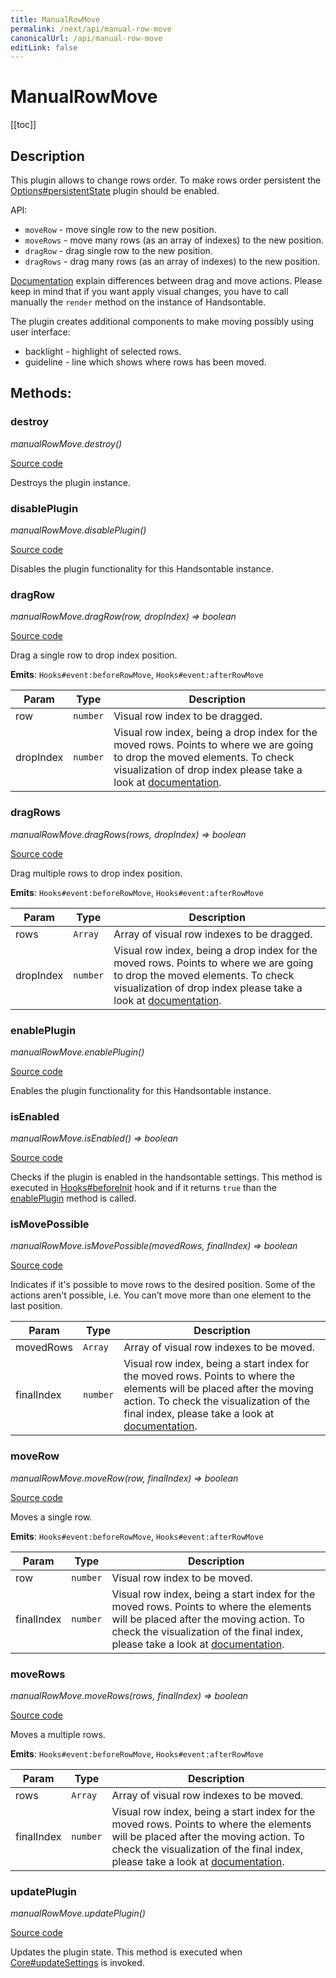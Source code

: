 ```yaml
---
title: ManualRowMove
permalink: /next/api/manual-row-move
canonicalUrl: /api/manual-row-move
editLink: false
---
```


# ManualRowMove

[[toc]]

## Description


This plugin allows to change rows order. To make rows order persistent the [Options#persistentState](./Options/#persistentState)
plugin should be enabled.

API:
- `moveRow` - move single row to the new position.
- `moveRows` - move many rows (as an array of indexes) to the new position.
- `dragRow` - drag single row to the new position.
- `dragRows` - drag many rows (as an array of indexes) to the new position.

[Documentation](https://handsontable.com/docs/demo-moving.html) explain differences between drag and move actions. Please keep in mind that if you want apply visual changes,
you have to call manually the `render` method on the instance of Handsontable.

The plugin creates additional components to make moving possibly using user interface:
- backlight - highlight of selected rows.
- guideline - line which shows where rows has been moved.


## Methods:

### destroy

_manualRowMove.destroy()_

[Source code](https://github.com/handsontable/handsontable/blob/develop/src/plugins/manualRowMove/manualRowMove.js#L708)

Destroys the plugin instance.



### disablePlugin

_manualRowMove.disablePlugin()_

[Source code](https://github.com/handsontable/handsontable/blob/develop/src/plugins/manualRowMove/manualRowMove.js#L145)

Disables the plugin functionality for this Handsontable instance.



### dragRow

_manualRowMove.dragRow(row, dropIndex) ⇒ boolean_

[Source code](https://github.com/handsontable/handsontable/blob/develop/src/plugins/manualRowMove/manualRowMove.js#L212)

Drag a single row to drop index position.

**Emits**: <code>Hooks#event:beforeRowMove</code>, <code>Hooks#event:afterRowMove</code>  

| Param | Type | Description |
| --- | --- | --- |
| row | `number` | Visual row index to be dragged. |
| dropIndex | `number` | Visual row index, being a drop index for the moved rows. Points to where we are going to drop the moved elements. To check visualization of drop index please take a look at [documentation](https://handsontable.com/docs/demo-moving.html). |



### dragRows

_manualRowMove.dragRows(rows, dropIndex) ⇒ boolean_

[Source code](https://github.com/handsontable/handsontable/blob/develop/src/plugins/manualRowMove/manualRowMove.js#L226)

Drag multiple rows to drop index position.

**Emits**: <code>Hooks#event:beforeRowMove</code>, <code>Hooks#event:afterRowMove</code>  

| Param | Type | Description |
| --- | --- | --- |
| rows | `Array` | Array of visual row indexes to be dragged. |
| dropIndex | `number` | Visual row index, being a drop index for the moved rows. Points to where we are going to drop the moved elements. To check visualization of drop index please take a look at [documentation](https://handsontable.com/docs/demo-moving.html). |



### enablePlugin

_manualRowMove.enablePlugin()_

[Source code](https://github.com/handsontable/handsontable/blob/develop/src/plugins/manualRowMove/manualRowMove.js#L109)

Enables the plugin functionality for this Handsontable instance.



### isEnabled

_manualRowMove.isEnabled() ⇒ boolean_

[Source code](https://github.com/handsontable/handsontable/blob/develop/src/plugins/manualRowMove/manualRowMove.js#L102)

Checks if the plugin is enabled in the handsontable settings. This method is executed in [Hooks#beforeInit](./Hooks/#beforeInit)
hook and if it returns `true` than the [enablePlugin](#ManualRowMove+enablePlugin) method is called.



### isMovePossible

_manualRowMove.isMovePossible(movedRows, finalIndex) ⇒ boolean_

[Source code](https://github.com/handsontable/handsontable/blob/develop/src/plugins/manualRowMove/manualRowMove.js#L243)

Indicates if it's possible to move rows to the desired position. Some of the actions aren't possible, i.e. You can’t move more than one element to the last position.


| Param | Type | Description |
| --- | --- | --- |
| movedRows | `Array` | Array of visual row indexes to be moved. |
| finalIndex | `number` | Visual row index, being a start index for the moved rows. Points to where the elements will be placed after the moving action. To check the visualization of the final index, please take a look at [documentation](https://handsontable.com/docs/demo-moving.html). |



### moveRow

_manualRowMove.moveRow(row, finalIndex) ⇒ boolean_

[Source code](https://github.com/handsontable/handsontable/blob/develop/src/plugins/manualRowMove/manualRowMove.js#L165)

Moves a single row.

**Emits**: <code>Hooks#event:beforeRowMove</code>, <code>Hooks#event:afterRowMove</code>  

| Param | Type | Description |
| --- | --- | --- |
| row | `number` | Visual row index to be moved. |
| finalIndex | `number` | Visual row index, being a start index for the moved rows. Points to where the elements will be placed after the moving action. To check the visualization of the final index, please take a look at [documentation](https://handsontable.com/docs/demo-moving.html). |



### moveRows

_manualRowMove.moveRows(rows, finalIndex) ⇒ boolean_

[Source code](https://github.com/handsontable/handsontable/blob/develop/src/plugins/manualRowMove/manualRowMove.js#L179)

Moves a multiple rows.

**Emits**: <code>Hooks#event:beforeRowMove</code>, <code>Hooks#event:afterRowMove</code>  

| Param | Type | Description |
| --- | --- | --- |
| rows | `Array` | Array of visual row indexes to be moved. |
| finalIndex | `number` | Visual row index, being a start index for the moved rows. Points to where the elements will be placed after the moving action. To check the visualization of the final index, please take a look at [documentation](https://handsontable.com/docs/demo-moving.html). |



### updatePlugin

_manualRowMove.updatePlugin()_

[Source code](https://github.com/handsontable/handsontable/blob/develop/src/plugins/manualRowMove/manualRowMove.js#L133)

Updates the plugin state. This method is executed when [Core#updateSettings](./Core/#updateSettings) is invoked.



